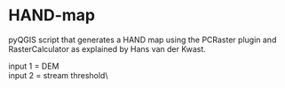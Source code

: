 # HAND-map
pyQGIS script that generates a HAND map using the PCRaster plugin and RasterCalculator as explained by Hans van der Kwast.

input 1 = DEM\
input 2 = stream threshold\

